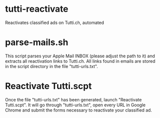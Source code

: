 # tutti-reactivate
Reactivates classified ads on Tutti.ch, automated

parse-mails.sh
==============
This script parses your Apple Mail INBOX (please adjust the path to it) and extracts all reactivation links to Tutti.ch. All links found in emails are stored in the script directory in the file "tutti-urls.txt".

Reactivate Tutti.scpt
=====================
Once the file "tutti-urls.txt" has been generated, launch "Reactivate Tutti.scpt". It will go through "tutti-urls.txt", open every URL in Google Chrome and submit the forms necessary to reactivate your classified ad.
